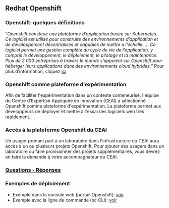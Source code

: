 ## Redhat Openshift

### Openshift: quelques définitions

“*Openshift constitue une plateforme d’application basée sur Kubernetes. Ce logiciel est utilisé pour construire des environnements d’application et de développement décentralisés et capables de mettre à l’échelle.
...
Ce logiciel permet une gestion complète du cycle de vie de l’application, y compris le développement, le déploiement, le pilotage et la maintenance. Plus de 2 000 entreprises à travers le monde s’appuient sur Openshift pour héberger leurs applications dans des environnements cloud hybrides.*”
Pour plus d’information, cliquez [ici](https://www.ionos.fr/digitalguide/serveur/know-how/openshift-quest-ce-que-cest/)

### Openshift comme plateforme d'expérimentation

Afin de faciliter l'expérimentation dans un contexte conteneurisé, l'équipe du Centre d’Expertise Appliquée en Innovation (CEAI) a sélectionné Openshift comme plateforme d'expérimentation. La plateforme permet aux développeurs de déployer et mettre à l'essai des logiciels web très rapidement. 

### Accès à la plateforme Openshift du CEAI

Un usager prenant part à un laboratoire dans l'infrastructure du CEAI aura accès à un ou plusieurs projets Openshift. Pour ajouter des usagers dans un laboratoire ou faire provisionner des projets supplémentaires, vous devrez en faire la demande à votre accompagnateur du CEAI.

### [Questions - Réponses](Readme-FAQ.md#questions---réponses)

### Exemples de déploiement
- Exemple dans la console web (portail Openshift):  [voir](Readme-HandsOn.md#expérimentation-avec-la-console-web-dopenshift)
- Exemple avec la ligne de commande (oc CLI): [voir](Readme-HandsOn.md#expérimentation-avec-linterface-de-commande-en-ligne-dopenshift-oc-cli)